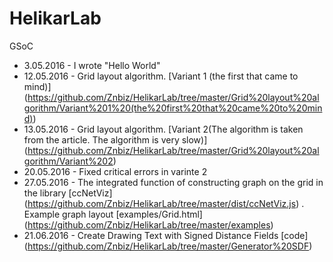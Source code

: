 # HelikarLab
GSoC

- 3.05.2016 - I wrote "Hello World"
- 12.05.2016 - Grid layout algorithm. [Variant 1 (the first that came to mind)] (https://github.com/Znbiz/HelikarLab/tree/master/Grid%20layout%20algorithm/Variant%201%20(the%20first%20that%20came%20to%20mind))
- 13.05.2016 - Grid layout algorithm. [Variant 2(The algorithm is taken from the article. The algorithm is very slow)] (https://github.com/Znbiz/HelikarLab/tree/master/Grid%20layout%20algorithm/Variant%202)
- 20.05.2016 - Fixed critical errors in varinte 2
- 27.05.2016 - The integrated function of constructing graph on the grid in the library [ccNetViz] (https://github.com/Znbiz/HelikarLab/tree/master/dist/ccNetViz.js) . Example graph layout [examples/Grid.html] (https://github.com/Znbiz/HelikarLab/tree/master/examples)
- 21.06.2016 - Create Drawing Text with Signed Distance Fields [code] (https://github.com/Znbiz/HelikarLab/tree/master/Generator%20SDF)

